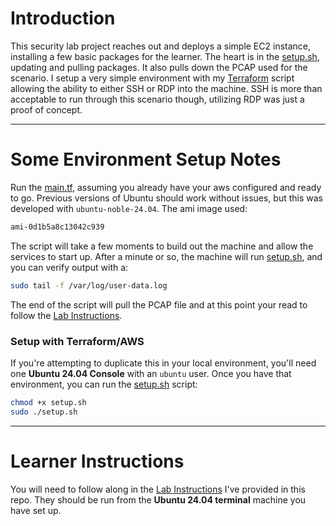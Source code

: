 # Introduction

This security lab project reaches out and deploys a simple EC2 instance, installing a few basic packages for the learner. The heart is in the [setup.sh](https://github.com/crtcards1/demo_class/blob/main/Scripts/setup.sh), updating and pulling packages. It also pulls down the PCAP used for the scenario. I setup a very simple environment with my [Terraform](https://github.com/crtcards1/demo_class/blob/main/Scripts/main.tf) script allowing the ability to either SSH or RDP into the machine. SSH is more than acceptable to run through this scenario though, utilizing RDP was just a proof of concept. 

---
# Some Environment Setup Notes

Run the [main.tf](https://github.com/crtcards1/demo_class/blob/main/Scripts/main.tf), assuming you already have your aws configured and ready to go. Previous versions of Ubuntu should work without issues, but this was developed with `ubuntu-noble-24.04`.  The ami image used:
```bash
ami-0d1b5a8c13042c939
```

The script will take a few moments to build out the machine and allow the services to start up. After a minute or so, the machine will run [setup.sh](https://github.com/crtcards1/demo_class/blob/main/Scripts/setup.sh), and you can verify output with a:

```bash
sudo tail -f /var/log/user-data.log
```

The end of the script will pull the PCAP file and at this point your read to follow the [Lab Instructions](https://github.com/crtcards1/demo_class/blob/main/Lab%20Guide.md).

### Setup with Terraform/AWS

If you're attempting to duplicate this in your local environment, you'll need one **Ubuntu 24.04 Console** with an `ubuntu` user. Once you have that environment, you can run the [setup.sh](https://github.com/crtcards1/demo_class/blob/main/Scripts/setup.sh) script:
```bash
chmod +x setup.sh
sudo ./setup.sh
```
---

# Learner Instructions

You will need to follow along in the [Lab Instructions](https://github.com/ps-interactive/lab_security-lab-audition-example/blob/main/Lab%20Instructions.md) I've provided in this repo. They should be run from the **Ubuntu 24.04 terminal** machine you have set up.



